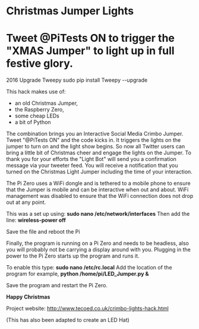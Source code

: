 # Christmas Jumper Lights
# Tweet @PiTests ON to trigger the "XMAS Jumper" to light up in full festive glory.

2016 Upgrade Tweepy sudo pip install Tweepy --upgrade

This hack makes use of:
- an old Christmas Jumper, 
- the Raspberry Zero, 
- some cheap LEDs 
- a bit of Python 

The combination brings you an Interactive Social Media Crimbo Jumper.  Tweet "@PiTests ON" and the code kicks in.  It triggers the lights on the jumper to turn on and the light show begins.  So now all Twitter users can bring a little bit of Christmas cheer and engage the lights on the Jumper.  To thank you for your efforts the "Light Bot" will send you a confirmation message via your tweeter feed. You will receive a notification that you turned on the Christmas Light Jumper including the time of your interaction.

The Pi Zero uses a WiFi dongle and is tethered to a mobile phone to ensure that the Jumper is mobile and can be interactive when out and about.  WiFi management was disabled to ensure that the WiFi connection does not drop out at any point.

This was a set up using:  **sudo nano /etc/network/interfaces**
Then add the line:        **wireless-power off**

Save the file and reboot the Pi

Finally, the program is running on a Pi Zero and needs to be headless, also you will probably not be carrying a display around with you.  Plugging in the power to the Pi Zero starts up the program and runs it. 

To enable this type: **sudo nano /etc/rc.local**
Add the location of the program for example, **python /home/pi/LED_Jumper.py &**

Save the program and restart the Pi Zero.

**Happy Christmas**

Project website: http://www.tecoed.co.uk/crimbo-lights-hack.html

(This has also been adapted to create an LED Hat)

